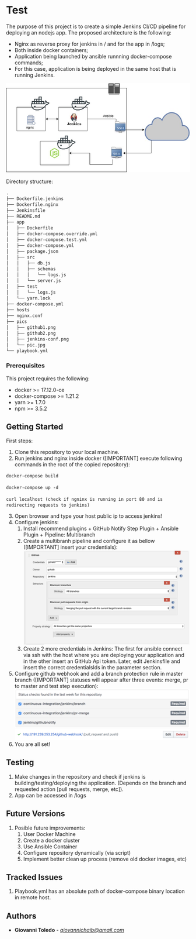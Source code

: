 
# Test

The purpose of this project is to create a simple Jenkins CI/CD pipeline for deploying an nodejs app. The proposed architecture is the following:

* Nginx as reverse proxy for jenkins in / and for the app in /logs;
* Both inside docker containers;
* Application being launched by ansible runnning docker-compose commands;
* For this case, application is being deployed in the same host that is running Jenkins.

![Alt text](pics/pic.jpg?raw=true "arch")

Directory structure:
```
.
├── Dockerfile.jenkins
├── Dockerfile.nginx
├── Jenkinsfile
├── README.md
├── app
│   ├── Dockerfile
│   ├── docker-compose.override.yml
│   ├── docker-compose.test.yml
│   ├── docker-compose.yml
│   ├── package.json
│   ├── src
│   │   ├── db.js
│   │   ├── schemas
│   │   │   └── logs.js
│   │   └── server.js
│   ├── test
│   │   └── logs.js
│   └── yarn.lock
├── docker-compose.yml
├── hosts
├── nginx.conf
├── pics
│   ├── github1.png
│   ├── github2.png
│   ├── jenkins-conf.png
│   └── pic.jpg
└── playbook.yml
```
### Prerequisites

This project requires the following:

* docker >= 17.12.0-ce
* docker-compose >= 1.21.2
* yarn >= 1.7.0
* npm >= 3.5.2

## Getting Started

First steps:

 1. Clone this repository to your local machine.
 2. Run jenkins and nginx inside docker ([IMPORTANT] execute following commands in the root of the copied repository):
```
docker-compose build

docker-compose up -d

curl localhost (check if ngninx is running in port 80 and is redirecting requests to jenkins)
```
 3. Open browser and type your host public ip to access jenkins! 
 4. Configure jenkins:
    1. Install recommend plugins + GitHub Notify Step Plugin + Ansible Plugin + Pipeline: Multibranch
    2. Create a multibranh pipeline and configure it as bellow ([IMPORTANT] insert your credentials):
    ![Alt text](pics/jenkins-conf.png?raw=true "arch")
    3. Create 2 more credentials in Jenkins: The first for ansible connect via ssh with the host where you are deploying your application and in the other insert an GitHub Api token. Later, edit Jenkinsfile and insert the correct credentialsIds in the parameter section. 
 5. Configure github webhook and add a branch protection rule in master branch ([IMPORTANT] statuses will appear after three events: merge, pr to master and test step execution):
    ![Alt text](pics/github1.png?raw=true "arch")
    ![Alt text](pics/github2.png?raw=true "arch")
 6. You are all set! 

## Testing

 1. Make changes in the repository and check if jenkins is building/testing/deploying the application. (Depends on the branch and requested action [pull requests, merge, etc]).
 2. App can be accessed in <host-ip>/logs

## Future Versions
 1. Posible future improvements:
      1. User Docker Machine
      2. Create a docker cluster
      3. Use Ansible Container
      4. Configure repository dynamically (via script)
      5. Implement better clean up process (remove old docker images, etc)

## Tracked Issues
  1. Playbook.yml has an absolute path of docker-compose binary location in remote host.

## Authors

* **Giovanni Toledo** - *giovannichaib@gmail.com*

